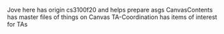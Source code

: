 Jove here has origin cs3100f20 and helps prepare asgs
CanvasContents has master files of things on Canvas
TA-Coordination has items of interest for TAs
